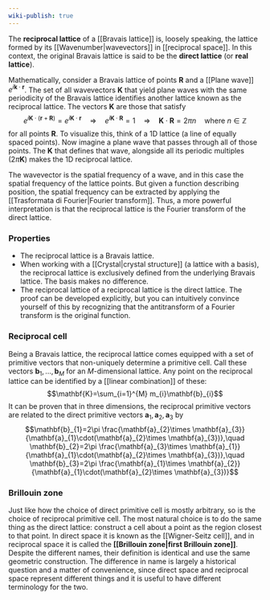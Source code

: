```yaml
---
wiki-publish: true
---
```

The **reciprocal lattice** of a [[Bravais lattice]] is, loosely speaking, the lattice formed by its [[Wavenumber|wavevectors]] in [[reciprocal space]]. In this context, the original Bravais lattice is said to be the **direct lattice** (or **real lattice**).

Mathematically, consider a Bravais lattice of points $\mathbf{R}$ and a [[Plane wave]] $e^{i\mathbf{k}\cdot \mathbf{r}}$. The set of all wavevectors $\mathbf{K}$ that yield plane waves with the same periodicity of the Bravais lattice identifies another lattice known as the reciprocal lattice. The vectors $\mathbf{K}$ are those that satisfy
$$e^{i\mathbf{K}\cdot (\mathbf{r}+\mathbf{R})}=e^{i\mathbf{K}\cdot \mathbf{r}}\quad \Rightarrow\quad e^{i\mathbf{K}\cdot \mathbf{R}}=1\quad\Rightarrow \quad \mathbf{K}\cdot \mathbf{R}=2\pi n\quad\text{where }n\in \mathbb{Z}$$
for all points $\mathbf{R}$. To visualize this, think of a 1D lattice (a line of equally spaced points). Now imagine a plane wave that passes through all of those points. The $\mathbf{K}$ that defines that wave, alongside all its periodic multiples ($2\pi \mathbf{K}$) makes the 1D reciprocal lattice.

The wavevector is the spatial frequency of a wave, and in this case the spatial frequency of the lattice points. But given a function describing position, the spatial frequency can be extracted by applying the [[Trasformata di Fourier|Fourier transform]]. Thus, a more powerful interpretation is that the reciprocal lattice is the Fourier transform of the direct lattice.
### Properties
- The reciprocal lattice is a Bravais lattice.
- When working with a [[Crystal|crystal structure]] (a lattice with a basis), the reciprocal lattice is exclusively defined from the underlying Bravais lattice. The basis makes no difference.
- The reciprocal lattice of a reciprocal lattice is the direct lattice. The proof can be developed explicitly, but you can intuitively convince yourself of this by recognizing that the antitransform of a Fourier transform is the original function.
### Reciprocal cell
Being a Bravais lattice, the reciprocal lattice comes equipped with a set of primitive vectors that non-uniquely determine a primitive cell. Call these vectors $\mathbf{b}_{1},\ldots,\mathbf{b}_{M}$ for an $M$-dimensional lattice. Any point on the reciprocal lattice can be identified by a [[linear combination]] of these:
$$\mathbf{K}=\sum_{i=1}^{M} m_{i}\mathbf{b}_{i}$$
It can be proven that in three dimensions, the reciprocal primitive vectors are related to the direct primitive vectors $\mathbf{a}_{1},\mathbf{a}_{2},\mathbf{a}_{3}$ by
$$\mathbf{b}_{1}=2\pi \frac{\mathbf{a}_{2}\times \mathbf{a}_{3}}{\mathbf{a}_{1}\cdot(\mathbf{a}_{2}\times \mathbf{a}_{3})},\quad \mathbf{b}_{2}=2\pi \frac{\mathbf{a}_{3}\times \mathbf{a}_{1}}{\mathbf{a}_{1}\cdot(\mathbf{a}_{2}\times \mathbf{a}_{3})},\quad \mathbf{b}_{3}=2\pi \frac{\mathbf{a}_{1}\times \mathbf{a}_{2}}{\mathbf{a}_{1}\cdot(\mathbf{a}_{2}\times \mathbf{a}_{3})}$$
### Brillouin zone
Just like how the choice of direct primitive cell is mostly arbitrary, so is the choice of reciprocal primitive cell. The most natural choice is to do the same thing as the direct lattice: construct a cell about a point as the region closest to that point. In direct space it is known as the [[Wigner-Seitz cell]], and in reciprocal space it is called the **[[Brillouin zone|first Brillouin zone]]**. Despite the different names, their definition is identical and use the same geometric construction. The difference in name is largely a historical question and a matter of convenience, since direct space and reciprocal space represent different things and it is useful to have different terminology for the two.